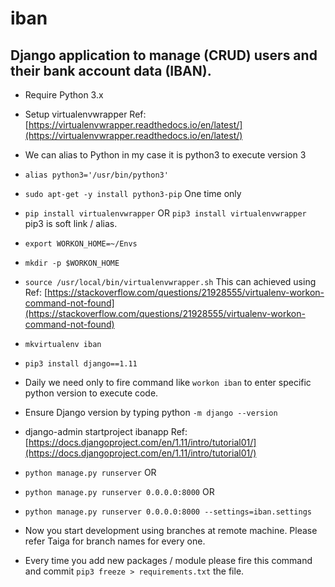 # iban
## Django application to manage (CRUD) users and their bank account data (IBAN).

- Require Python 3.x 

- Setup virtualenvwrapper Ref: [https://virtualenvwrapper.readthedocs.io/en/latest/](https://virtualenvwrapper.readthedocs.io/en/latest/)

- We can alias to Python in my case it is python3 to execute version 3

- `alias python3='/usr/bin/python3'`

- `sudo apt-get -y install python3-pip` One time only

- `pip install virtualenvwrapper` OR `pip3 install virtualenvwrapper` pip3 is soft link / alias.

- `export WORKON_HOME=~/Envs`

- `mkdir -p $WORKON_HOME`

- `source /usr/local/bin/virtualenvwrapper.sh` This can achieved using Ref: [https://stackoverflow.com/questions/21928555/virtualenv-workon-command-not-found](https://stackoverflow.com/questions/21928555/virtualenv-workon-command-not-found)

- `mkvirtualenv iban`

- `pip3 install django==1.11`

- Daily we need only to fire command like `workon iban` to enter specific python version to execute code.

- Ensure Django version by typing python `-m django --version`

- django-admin startproject ibanapp Ref: [https://docs.djangoproject.com/en/1.11/intro/tutorial01/](https://docs.djangoproject.com/en/1.11/intro/tutorial01/)

- `python manage.py runserver`
    OR
- `python manage.py runserver 0.0.0.0:8000`
    OR
- `python manage.py runserver 0.0.0.0:8000 --settings=iban.settings`

- Now you start development using branches at remote machine. Please refer Taiga for branch names for every one.

- Every time you add new packages / module please fire this command and commit `pip3 freeze > requirements.txt` the file.

